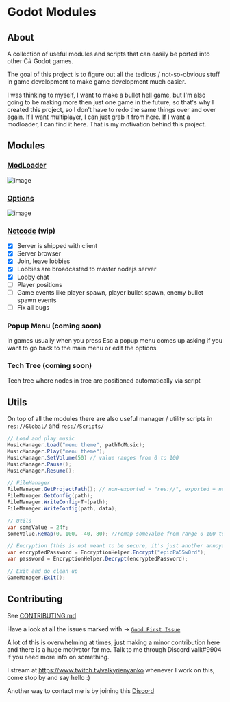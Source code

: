 # Godot Modules
## About
A collection of useful modules and scripts that can easily be ported into other C# Godot games.

The goal of this project is to figure out all the tedious / not-so-obvious stuff in game development to make game development much easier.

I was thinking to myself, I want to make a bullet hell game, but I'm also going to be making more then just one game in the future, so that's why I created this project, so I don't have to redo the same things over and over again. If I want multiplayer, I can just grab it from here. If I want a modloader, I can find it here. That is my motivation behind this project.

## Modules
### [ModLoader](https://github.com/valkyrienyanko/GodotModules/blob/main/.github/MOD_LOADER.md)  
![image](https://user-images.githubusercontent.com/6277739/162651881-b8f98aa5-da2a-4499-b4dd-737a64dec4a9.png)  

### [Options](https://github.com/valkyrienyanko/GodotModules/blob/main/.github/OPTIONS.md)  
![image](https://user-images.githubusercontent.com/6277739/163117944-e350b70c-aaaa-426f-8719-3c28648d5747.png)  

### [Netcode](https://github.com/valkyrienyanko/GodotModules/blob/main/.github/NETCODE.md) (wip)
- [x] Server is shipped with client
- [x] Server browser
- [x] Join, leave lobbies
- [x] Lobbies are broadcasted to master nodejs server
- [x] Lobby chat
- [ ] Player positions
- [ ] Game events like player spawn, player bullet spawn, enemy bullet spawn events
- [ ] Fix all bugs

### Popup Menu (coming soon)
In games usually when you press Esc a popup menu comes up asking if you want to go back to the main menu or edit the options

### Tech Tree (coming soon)
Tech tree where nodes in tree are positioned automatically via script

## Utils
On top of all the modules there are also useful manager / utility scripts in `res://Global/` and `res://Scripts/`

```cs
// Load and play music
MusicManager.Load("menu theme", pathToMusic);
MusicManager.Play("menu theme");
MusicManager.SetVolume(50) // value ranges from 0 to 100
MusicManager.Pause();
MusicManager.Resume();

// FileManager
FileManager.GetProjectPath(); // non-exported = "res://", exported = next to the game exe
FileManager.GetConfig(path);
FileManager.WriteConfig<T>(path);
FileManager.WriteConfig(path, data);

// Utils
var someValue = 24f;
someValue.Remap(0, 100, -40, 80); //remap someValue from range 0-100 to range -40-80

// Encryption (this is not meant to be secure, it's just another annoyance to add to make mischief slightly harder)
var encryptedPassword = EncryptionHelper.Encrypt("epicPa55w0rd");
var password = EncryptionHelper.Decrypt(encryptedPassword);

// Exit and do clean up
GameManager.Exit();
```

## Contributing
See [CONTRIBUTING.md](https://github.com/valkyrienyanko/GodotModules/blob/main/.github/CONTRIBUTING.md)

Have a look at all the issues marked with -> [`Good First Issue`](https://github.com/valkyrienyanko/GodotModules/issues?q=is%3Aissue+is%3Aopen+label%3A%22good+first+issue%22)

A lot of this is overwhelming at times, just making a minor contribution here and there is a huge motivator for me. Talk to me through Discord valk#9904 if you need more info on something.

I stream at https://www.twitch.tv/valkyrienyanko whenever I work on this, come stop by and say hello :)

Another way to contact me is by joining this [Discord](https://discord.gg/866cg8yfxZ)
